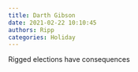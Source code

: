 ```yaml
---
title: Darth Gibson
date: 2021-02-22 10:10:45
authors: Ripp
categories: Holiday
---
```


 Rigged elections have consequences